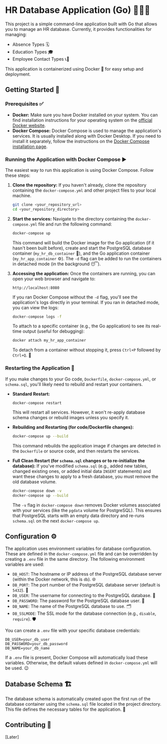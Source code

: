 # HR Database Application (Go) 🧑‍💼🏢

This project is a simple command-line application built with Go that allows you to manage an HR database. Currently, it provides functionalities for managing:

* Absence Types 🗓️
* Education Types 🎓
* Employee Contact Types 📞📧

This application is containerized using Docker 🐳 for easy setup and deployment.

## Getting Started 🚀

### Prerequisites ✅

* **Docker:** Make sure you have Docker installed on your system. You can find installation instructions for your operating system on the [official Docker website](https://docs.docker.com/get-docker/).
* **Docker Compose:** Docker Compose is used to manage the application's services. It is usually installed along with Docker Desktop. If you need to install it separately, follow the instructions on the [Docker Compose installation page](https://docs.docker.com/compose/install/).

### Running the Application with Docker Compose ▶️

The easiest way to run this application is using Docker Compose. Follow these steps:

1.  **Clone the repository:** If you haven't already, clone the repository containing the `docker-compose.yml` and other project files to your local machine.

    ```bash
    git clone <your_repository_url>
    cd <your_repository_directory>
    ```

2.  **Start the services:** Navigate to the directory containing the `docker-compose.yml` file and run the following command:

    ```bash
    docker-compose up
    ```

    This command will build the Docker image for the Go application (if it hasn't been built before), create and start the PostgreSQL database container (`my_hr_db_container` 🐘), and the Go application container (`my_hr_app_container` ⚙️). The `-d` flag can be added to run the containers in detached mode (in the background 😴).

3.  **Accessing the application:** Once the containers are running, you can open your web browser and navigate to:

    ```
    http://localhost:8080
    ```

    If you ran Docker Compose without the `-d` flag, you'll see the application's logs directly in your terminal. If you ran in detached mode, you can view the logs:

    ```bash
    docker-compose logs -f
    ```
    To attach to a specific container (e.g., the Go application) to see its real-time output (useful for debugging):

    ```bash
    docker attach my_hr_app_container
    ```
    To detach from a container without stopping it, press `Ctrl+P` followed by `Ctrl+Q`. 👋

### Restarting the Application 🔄

If you make changes to your Go code, `Dockerfile`, `docker-compose.yml`, or `schema.sql`, you'll likely need to rebuild and restart your containers.

* **Standard Restart:**
    ```bash
    docker-compose restart
    ```
    This will restart all services. However, it won't re-apply database schema changes or rebuild images unless you specify it.

* **Rebuilding and Restarting (for code/Dockerfile changes):**
    ```bash
    docker-compose up --build
    ```
    This command rebuilds the application image if changes are detected in the `Dockerfile` or source code, and then restarts the services.

* **Full Clean Restart (for `schema.sql` changes or to re-initialize the database):**
    If you've modified `schema.sql` (e.g., added new tables, changed existing ones, or added initial data `INSERT` statements) and want these changes to apply to a fresh database, you must remove the old database volume.

    ```bash
    docker-compose down -v
    docker-compose up --build
    ```
    The `-v` flag in `docker-compose down` removes Docker volumes associated with your services (like the `pgdata` volume for PostgreSQL). This ensures that PostgreSQL starts with an empty data directory and re-runs `schema.sql` on the next `docker-compose up`.

## Configuration ⚙️

The application uses environment variables for database configuration. These are defined in the `docker-compose.yml` file and can be overridden by creating a `.env` file in the same directory. The following environment variables are used:

* `DB_HOST`: The hostname or IP address of the PostgreSQL database server (within the Docker network, this is `db`). 🌐
* `DB_PORT`: The port number of the PostgreSQL database server (default is `5432`). 🚪
* `DB_USER`: The username for connecting to the PostgreSQL database. 👤
* `DB_PASSWORD`: The password for the PostgreSQL database user. 🔑
* `DB_NAME`: The name of the PostgreSQL database to use. 🗂️
* `DB_SSLMODE`: The SSL mode for the database connection (e.g., `disable`, `require`). 🛡️

You can create a `.env` file with your specific database credentials:
```
DB_USER=your_db_user
DB_PASSWORD=your_db_password
DB_NAME=your_db_name
```

If a `.env` file is present, Docker Compose will automatically load these variables. Otherwise, the default values defined in `docker-compose.yml` will be used. 😉

## Database Schema 🏗️

The database schema is automatically created upon the first run of the database container using the `schema.sql` file located in the project directory. This file defines the necessary tables for the application. 📄

## Contributing 🤝

[Later]

